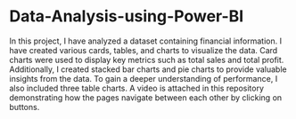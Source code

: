 # Data-Analysis-using-Power-BI
In this project, I have analyzed a dataset containing financial information. I have created various cards, tables, and charts to visualize the data. Card charts were used to display key metrics such as total sales and total profit. Additionally, I created stacked bar charts and pie charts to provide valuable insights from the data. To gain a deeper understanding of performance, I also included three table charts. A video is attached in this repository demonstrating how the pages navigate between each other by clicking on buttons.

